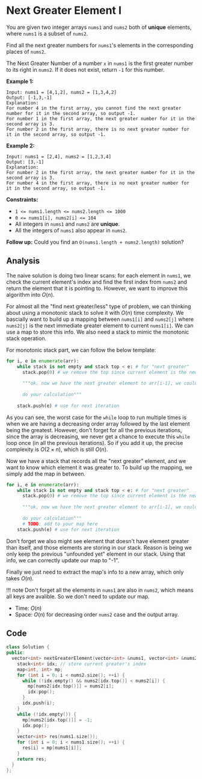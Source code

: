 # Next Greater Element I

You are given two integer arrays `nums1` and `nums2` both of **unique** elements, where `nums1` is a subset of `nums2`.

Find all the next greater numbers for `nums1`'s elements in the corresponding places of `nums2`.

The Next Greater Number of a number `x` in `nums1` is the first greater number to its right in `nums2`. If it does not exist, return `-1` for this number.

 

**Example 1:**

```
Input: nums1 = [4,1,2], nums2 = [1,3,4,2]
Output: [-1,3,-1]
Explanation:
For number 4 in the first array, you cannot find the next greater number for it in the second array, so output -1.
For number 1 in the first array, the next greater number for it in the second array is 3.
For number 2 in the first array, there is no next greater number for it in the second array, so output -1.
```

**Example 2:**

```
Input: nums1 = [2,4], nums2 = [1,2,3,4]
Output: [3,-1]
Explanation:
For number 2 in the first array, the next greater number for it in the second array is 3.
For number 4 in the first array, there is no next greater number for it in the second array, so output -1.
```

 

**Constraints:**

- `1 <= nums1.length <= nums2.length <= 1000`
- `0 <= nums1[i], nums2[i] <= 104`
- All integers in `nums1` and `nums2` are **unique**.
- All the integers of `nums1` also appear in `nums2`.

 

**Follow up:** Could you find an `O(nums1.length + nums2.length)` solution?

## Analysis

The naive solution is doing two linear scans: for each element in `nums1`, we check the current element's index and find the first index from `nums2` and return the element that it is pointing to. However, we want to improve this algorithm into $O(n)$. 

For almost all the "find next greater/less" type of problem, we can thinking about using a monotonic stack to solve it with $O(n)$ time complexity. We bascially want to build up a mapping between `nums1[i]` and `nums2[j]` where `nums2[j]` is the next immediate greater element to current `nums1[i]`. We can use a map to store this info. We also need a stack to mimic the monotonic stack operation.

For monotonic stack part, we can follow the below template:

```python
for i, e in enumerate(arr):
  	while stack is not empty and stack top < e: # for "next greater"
      stack.pop(0) # we remove the top since current element is the new "next greater"
     
      """ok, now we have the next greater element to arr[i-1], we could do something here
 
      do your calculation"""
      
   	stack.push(e) # use for next iteration
```

As you can see, the worst case for the `while` loop to run multiple times is when we are having a decreasing order array followed by the last element being the greatest. However, don't forget for all the previous iterations, since the array is decreasing, we never get a chance to execute this `while` loop once (in all the previous iterations). So if you add it up, the precise complexity is $O(2 \times n)$, which is still $O(n)$.

Now we have a stack that records all the "next greater" element, and we want to know which element it was greater to. To build up the mapping, we simply add the map in between.

```python
for i, e in enumerate(arr):
  	while stack is not empty and stack top < e: # for "next greater"
      stack.pop(0) # we remove the top since current element is the new "next greater"
     
      """ok, now we have the next greater element to arr[i-1], we could do something here
 
      do your calculation"""
      # TODO: add to your map here
   	stack.push(e) # use for next iteration
```

Don't forget we also might see element that doesn't have element greater than itself, and those elements are storing in our stack. Reason is being we only keep the previous "unfounded yet" element in our stack. Using that info, we can correctly update our map to "-1".

Finally we just need to extract the map's info to a new array, which only takes $O(n)$.

!!! note
    Don't forget all the elements in `nums1` are also in `nums2`, which means
	all keys are avalible. So we don't need to update our map.

* Time: $O(n)$
* Space: $O(n)$ for decreasing order `nums2` case and the output array.

## Code

```c++
class Solution {
public:
  vector<int> nextGreaterElement(vector<int> &nums1, vector<int> &nums2) {
    stack<int> idx; // store current greater's index
    map<int, int> mp;
    for (int i = 0; i < nums2.size(); ++i) {
      while (!idx.empty() && nums2[idx.top()] < nums2[i]) {
        mp[nums2[idx.top()]] = nums2[i];
        idx.pop();
      }
      idx.push(i);
    }
    while (!idx.empty()) {
      mp[nums2[idx.top()]] = -1;
      idx.pop();
    }
    vector<int> res(nums1.size());
    for (int i = 0; i < nums1.size(); ++i) {
      res[i] = mp[nums1[i]];
    }
    return res;
  }
};
```
